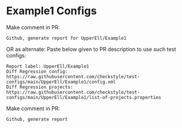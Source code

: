 # Example1 Configs
Make comment in PR:
```
Github, generate report for UpperEll/Example1
```
OR as alternate:
Paste below given to PR description to use such test configs:
```
Report label: UpperEll/Example1
Diff Regression config: https://raw.githubusercontent.com/checkstyle/test-configs/main/UpperEll/Example1/config.xml
Diff Regression projects: https://raw.githubusercontent.com/checkstyle/test-configs/main/UpperEll/Example1/list-of-projects.properties
```
Make comment in PR:
```
Github, generate report
```

